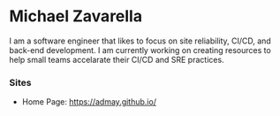 # Michael Zavarella

I am a software engineer that likes to focus on site reliability, CI/CD, and back-end development.
I am currently working on creating resources to help small teams accelarate their CI/CD and SRE practices.

### Sites

- Home Page: <https://admay.github.io/>
